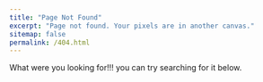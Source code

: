 ```yaml
---
title: "Page Not Found"
excerpt: "Page not found. Your pixels are in another canvas."
sitemap: false
permalink: /404.html
---
```


What were you looking for!!! you can try searching for it below.

<script type="text/javascript">
  var GOOG_FIXURL_LANG = 'en';
  var GOOG_FIXURL_SITE = '{{ site.url }}'
</script>
<script type="text/javascript"
  src="//linkhelp.clients.google.com/tbproxy/lh/wm/fixurl.js">
</script>
